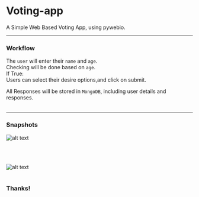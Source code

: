 # Voting-app

A Simple Web Based Voting App, using pywebio.
***
### Workflow
The `user` will enter their `name` and `age`. <br>
Checking will be done based on `age`.<br>
If True:<br>
Users can select their desire options,and click on submit.<br>


All Responses will be stored in `MongoDB`, including user details and responses.<br>
<br>
***
### Snapshots<br>
![alt text](https://github.com/kavyanshpandey/Voting-app/blob/master/Snapshots/pp1.PNG)

<br>
<br>

![alt text](https://github.com/kavyanshpandey/Voting-app/blob/master/Snapshots/pp2.PNG)
<br>
<br>
### Thanks!

